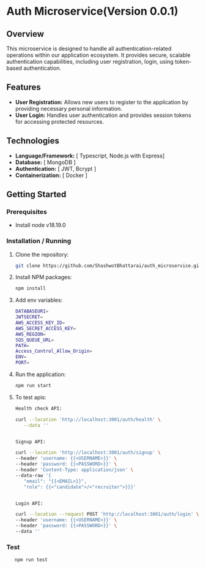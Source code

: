 # Auth Microservice(Version 0.0.1)

## Overview

This microservice is designed to handle all authentication-related operations within our application ecosystem. It provides secure, scalable authentication capabilities, including user registration, login, using token-based authentication.

## Features

- **User Registration:** Allows new users to register to the application by providing necessary personal information.
- **User Login:** Handles user authentication and provides session tokens for accessing protected resources.

## Technologies

- **Language/Framework:** [ Typescript, Node.js with Express]
- **Database:** [ MongoDB ]
- **Authentication:** [ JWT, Bcrypt ]
- **Containerization:** [ Docker ]

## Getting Started

### Prerequisites

- Install node v18.19.0

### Installation / Running

1. Clone the repository:

   ```bash
   git clone https://github.com/ShashwotBhattarai/auth_microservice.git
   ```

2. Install NPM packages:

   ```bash
   npm install
   ```

3. Add env variables:

   ```bash
   DATABASEURI=
   JWTSECRET=
   AWS_ACCESS_KEY_ID=
   AWS_SECRET_ACCESS_KEY=
   AWS_REGION=
   SQS_QUEUE_URL=
   PATH=
   Access_Control_Allow_Origin=
   ENV=
   PORT=
   ```

4. Run the application:

   ```bash
   npm run start
   ```

5. To test apis:

   ```bash
   Health check API:

   curl --location 'http://localhost:3001/auth/health' \
      --data ''


   Signup API:

   curl --location 'http://localhost:3001/auth/signup' \
   --header 'username: {{<USERNAME>}}' \
   --header 'password: {{<PASSWORD>}}' \
   --header 'Content-Type: application/json' \
   --data-raw '{
      "email": "{{<EMAIL>}}",
      "role": {{<"candidate">/<"recruiter">}}}'


   Login API:

   curl --location --request POST 'http://localhost:3001/auth/login' \
   --header 'username: {{<USERNAME>}}' \
   --header 'password: {{<PASSWORD>}}' \
   --data ''

   ```

### Test

```bash
   npm run test
```
